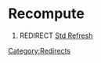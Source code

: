 # Recompute

1.  REDIRECT [Std Refresh](Std_Refresh.md)



[Category:Redirects](Category:Redirects.md)

